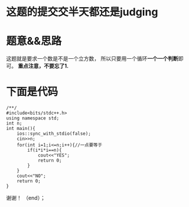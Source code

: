 # 这题的提交交半天都还是judging
# 题意&&思路
这题就是要求一个数是不是一个立方数，
所以只要用一个循环**一个一个判断**即可。
**重点注意，不要忘了1.**
# 下面是代码
```
/**/
#include<bits/stdc++.h>
using namespace std;
int n; 
int main(){
	ios::sync_with_stdio(false);
	cin>>n;
	for(int i=1;i<=n;i++){//一点要等于
		if(i*i*i==n){
			cout<<"YES";
			return 0;
		}
	}
	cout<<"NO";
	return 0;
}

```
谢谢！
（end）；
